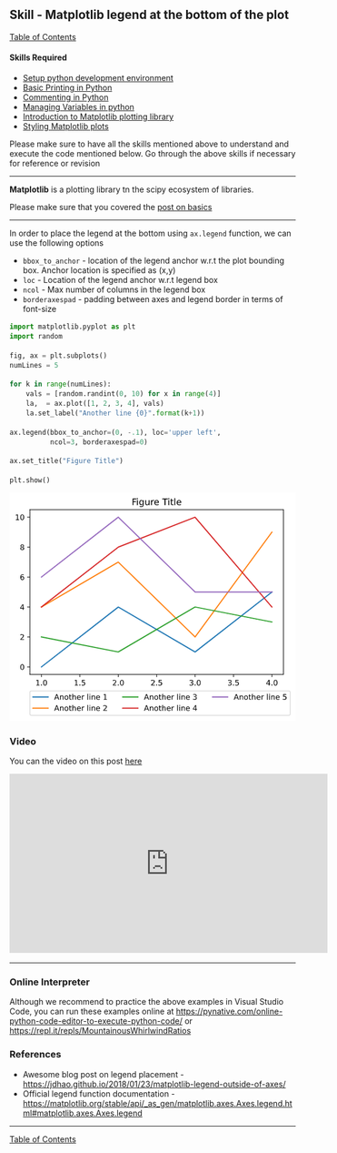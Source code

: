 ## Skill - Matplotlib legend at the bottom of the plot
[Table of Contents](https://nagasudhir.blogspot.com/2020/04/taming-python-table-of-contents.html)
#### Skills Required
* [Setup python development environment](https://nagasudhir.blogspot.com/2020/04/setup-python-development-environment_14.html)
* [Basic Printing in Python](https://nagasudhir.blogspot.com/2020/04/basic-printing-in-python.html)
* [Commenting in Python](https://nagasudhir.blogspot.com/2020/04/comments-in-python.html)
* [Managing Variables in python](https://nagasudhir.blogspot.com/2020/04/managing-variables-in-python.html)
* [Introduction to Matplotlib plotting library](https://nagasudhir.blogspot.com/2020/05/intro-to-matplotlib.html)
* [Styling Matplotlib plots](https://nagasudhir.blogspot.com/2020/05/styling-matplotlib-plots.html)

Please make sure to have all the skills mentioned above to understand and execute the code mentioned below. Go through the above skills if necessary for reference or revision

<hr/>

**Matplotlib** is a plotting library tn the scipy ecosystem of libraries.

Please make sure that you covered the [post on basics](https://nagasudhir.blogspot.com/2020/05/intro-to-matplotlib.html)
<hr/>

In order to place the legend at the bottom using `ax.legend` function, we can use the following options

* `bbox_to_anchor` - location of the legend anchor w.r.t the plot bounding box. Anchor location is specified as (x,y)
* `loc` - Location of the legend anchor w.r.t legend box
* `ncol` - Max number of columns in the legend box
* `borderaxespad` - padding between axes and legend border in terms of font-size

```python
import matplotlib.pyplot as plt
import random

fig, ax = plt.subplots()
numLines = 5

for k in range(numLines):
    vals = [random.randint(0, 10) for x in range(4)]
    la,  = ax.plot([1, 2, 3, 4], vals)
    la.set_label("Another line {0}".format(k+1))

ax.legend(bbox_to_anchor=(0, -.1), loc='upper left',
          ncol=3, borderaxespad=0)

ax.set_title("Figure Title")

plt.show()
```

![matplotlib_bottom_legend_demo](https://github.com/nagasudhirpulla/taming_python/raw/master/blog/skills/assets/img/matplotlib_bottom_legend_demo.png)
### Video
You can the video on this post [here](https://youtu.be/CjLShBVPRbw)
<iframe width="560" height="315" src="https://www.youtube.com/embed/CjLShBVPRbw" title="YouTube video player" frameborder="0" allow="accelerometer; autoplay; clipboard-write; encrypted-media; gyroscope; picture-in-picture" allowfullscreen></iframe>
<hr/>

### Online Interpreter
Although we recommend to practice the above examples in Visual Studio Code, you can run these examples online at https://pynative.com/online-python-code-editor-to-execute-python-code/ or https://repl.it/repls/MountainousWhirlwindRatios

### References
* Awesome blog post on legend placement - https://jdhao.github.io/2018/01/23/matplotlib-legend-outside-of-axes/
* Official legend function documentation - https://matplotlib.org/stable/api/_as_gen/matplotlib.axes.Axes.legend.html#matplotlib.axes.Axes.legend

<hr/>

[Table of Contents](https://nagasudhir.blogspot.com/2020/04/taming-python-table-of-contents.html)




<!--stackedit_data:
eyJoaXN0b3J5IjpbLTE3NjE5MDMzMzksLTg4MTI1NzM5NSwtMT
Q1NTA5NzU2Myw4NDc4NDA4NzksLTIxNDcxNjkxMzUsNzgzOTcw
MzQ2LDEwNTYxNzQ3NzIsMTgwODExNzUyOSw0NTE2NjAwNDcsMT
A2OTk4MTE4MF19
-->